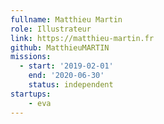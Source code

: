 ```yaml
---
fullname: Matthieu Martin
role: Illustrateur
link: https://matthieu-martin.fr
github: MatthieuMARTIN
missions:
  - start: '2019-02-01'
    end: '2020-06-30'
    status: independent
startups:
    - eva
---
```

